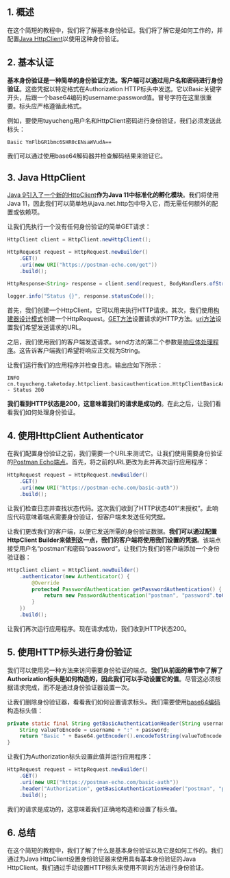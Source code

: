 ## 1. 概述

在这个简短的教程中，我们将了解基本身份验证。我们将了解它是如何工作的，并配置[Java HttpClient](https://www.baeldung.com/java-9-http-client)以使用这种身份验证。

## 2. 基本认证

**基本身份验证是一种简单的身份验证方法。客户端可以通过用户名和密码进行身份验证**。这些凭据以特定格式在Authorization HTTP标头中发送。它以Basic关键字开头，后跟一个base64编码的username:password值。冒号字符在这里很重要。标头应严格遵循此格式。

例如，要使用tuyucheng用户名和HttpClient密码进行身份验证，我们必须发送此标头：

```shell
Basic YmFlbGR1bmc6SHR0cENsaWVudA==
```

我们可以通过使用base64解码器并检查解码结果来验证它。

## 3. Java HttpClient

[Java 9引入了一个新的HttpClient](https://www.baeldung.com/java-9-http-client)**作为Java 11中标准化的孵化模块**。我们将使用Java 11，因此我们可以简单地从java.net.http包中导入它，而无需任何额外的配置或依赖项。

让我们先执行一个没有任何身份验证的简单GET请求：

```java
HttpClient client = HttpClient.newHttpClient();

HttpRequest request = HttpRequest.newBuilder()
    .GET()
    .uri(new URI("https://postman-echo.com/get"))
    .build();

HttpResponse<String> response = client.send(request, BodyHandlers.ofString());

logger.info("Status {}", response.statusCode());
```

首先，我们创建一个HttpClient，它可以用来执行HTTP请求。其次，我们使用[构建器设计模式](https://www.baeldung.com/creational-design-patterns#builder)创建一个HttpRequest。[GET方法](https://www.baeldung.com/java-9-http-client#2-specifying-the-http-method)设置请求的HTTP方法。[uri方法](https://www.baeldung.com/java-9-http-client#1-setting-uri)设置我们希望发送请求的URL。

之后，我们使用我们的客户端发送请求。send方法的第二个参数是[响应体处理程序](https://www.baeldung.com/java-9-http-client#1-handling-response-body)。这告诉客户端我们希望将响应正文视为String。

让我们运行我们的应用程序并检查日志。输出应如下所示：

```shell
INFO cn.tuyucheng.taketoday.httpclient.basicauthentication.HttpClientBasicAuthentication - Status 200
```

**我们看到HTTP状态是200，这意味着我们的请求是成功的**。在此之后，让我们看看我们如何处理身份验证。

## 4. 使用HttpClient Authenticator

在我们配置身份验证之前，我们需要一个URL来测试它。让我们使用需要身份验证的[Postman Echo端点](https://learning.postman.com/docs/developer/echo-api/)。首先，将之前的URL更改为此并再次运行应用程序：

```java
HttpRequest request = HttpRequest.newBuilder()
    .GET()
    .uri(new URI("https://postman-echo.com/basic-auth"))
    .build();
```

让我们检查日志并查找状态代码。这次我们收到了HTTP状态401“未授权”。此响应代码意味着端点需要身份验证，但客户端未发送任何凭据。

让我们更改我们的客户端，以便它发送所需的身份验证数据。**我们可以通过配置HttpClient Builder来做到这一点，我们的客户端将使用我们设置的凭据**。该端点接受用户名“postman”和密码“password”。让我们为我们的客户端添加一个身份验证器：

```java
HttpClient client = HttpClient.newBuilder()
    .authenticator(new Authenticator() {
        @Override
        protected PasswordAuthentication getPasswordAuthentication() {
            return new PasswordAuthentication("postman", "password".toCharArray());
        }
    })
    .build();
```

让我们再次运行应用程序。现在请求成功，我们收到HTTP状态200。

## 5. 使用HTTP标头进行身份验证

我们可以使用另一种方法来访问需要身份验证的端点。**我们从前面的章节中了解了Authorization标头是如何构造的，因此我们可以手动设置它的值**。尽管这必须根据请求完成，而不是通过身份验证器设置一次。

让我们删除身份验证器，看看我们如何设置请求标头。我们需要使用[base64编码](https://www.baeldung.com/java-base64-encode-and-decode#1-java-8-basic-base64)构造标头值：

```java
private static final String getBasicAuthenticationHeader(String username, String password) {
    String valueToEncode = username + ":" + password;
    return "Basic " + Base64.getEncoder().encodeToString(valueToEncode.getBytes());
}
```

让我们为Authorization标头设置此值并运行应用程序：

```java
HttpRequest request = HttpRequest.newBuilder()
    .GET()
    .uri(new URI("https://postman-echo.com/basic-auth"))
    .header("Authorization", getBasicAuthenticationHeader("postman", "password"))
    .build();
```

我们的请求是成功的，这意味着我们正确地构造和设置了标头值。

## 6. 总结

在这个简短的教程中，我们了解了什么是基本身份验证以及它是如何工作的。我们通过为Java HttpClient设置身份验证器来使用具有基本身份验证的Java HttpClient。我们通过手动设置HTTP标头来使用不同的方法进行身份验证。